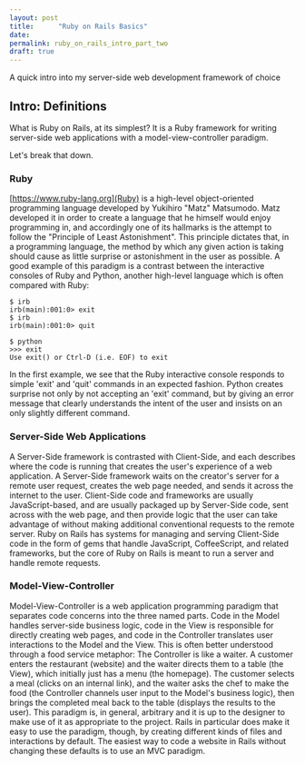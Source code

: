 ```yaml
---
layout: post
title:      "Ruby on Rails Basics"
date:       
permalink: ruby_on_rails_intro_part_two
draft: true
---
```


[//]: <> (Don't forget to undraft this and link between part one!)

A quick intro into my server-side web development framework of choice

## Intro: Definitions

What is Ruby on Rails, at its simplest? It is a Ruby framework for writing server-side web applications with a model-view-controller paradigm. 

Let's break that down.

### Ruby

[https://www.ruby-lang.org](Ruby) is a high-level object-oriented programming language developed by Yukihiro "Matz" Matsumodo. Matz developed it in order to create a language that he himself would enjoy programming in, and accordingly one of its hallmarks is the attempt to follow the "Principle of Least Astonishment". This principle dictates that, in a programming language, the method by which any given action is taking should cause as little surprise or astonishment in the user as possible. A good example of this paradigm is a contrast between the interactive consoles of Ruby and Python, another high-level language which is often compared with Ruby:

```
$ irb
irb(main):001:0> exit
$ irb
irb(main):001:0> quit

$ python
>>> exit
Use exit() or Ctrl-D (i.e. EOF) to exit
```

In the first example, we see that the Ruby interactive console responds to simple 'exit' and 'quit' commands in an expected fashion. Python creates surprise not only by not accepting an 'exit' command, but by giving an error message that clearly understands the intent of the user and insists on an only slightly different command.

### Server-Side Web Applications

A Server-Side framework is contrasted with Client-Side, and each describes where the code is running that creates the user's experience of a web application. A Server-Side framework waits on the creator's server for a remote user request, creates the web page needed, and sends it across the internet to the user. Client-Side code and frameworks are usually JavaScript-based, and are usually packaged up by Server-Side code, sent across with the web page, and then provide logic that the user can take advantage of without making additional conventional requests to the remote server. Ruby on Rails has systems for managing and serving Client-Side code in the form of gems that handle JavaScript, CoffeeScript, and related frameworks, but the core of Ruby on Rails is meant to run a server and handle remote requests.

### Model-View-Controller

Model-View-Controller is a web application programming paradigm that separates code concerns into the three named parts. Code in the Model handles server-side business logic, code in the View is responsible for directly creating web pages, and code in the Controller translates user interactions to the Model and the View. This is often better understood through a food service metaphor:
The Controller is like a waiter. A customer enters the restaurant (website) and the waiter directs them to a table (the View), which initially just has a menu (the homepage). The customer selects a meal (clicks on an internal link), and the waiter asks the chef to make the food (the Controller channels user input to the Model's business logic), then brings the completed meal back to the table (displays the results to the user).
This paradigm is, in general, arbitrary and it is up to the designer to make use of it as appropriate to the project. Rails in particular does make it easy to use the paradigm, though, by creating different kinds of files and interactions by default. The easiest way to code a website in Rails without changing these defaults is to use an MVC paradigm.